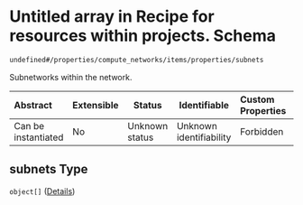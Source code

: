 # Untitled array in Recipe for resources within projects. Schema

```txt
undefined#/properties/compute_networks/items/properties/subnets
```

Subnetworks within the network.


| Abstract            | Extensible | Status         | Identifiable            | Custom Properties | Additional Properties | Access Restrictions | Defined In                                                              |
| :------------------ | ---------- | -------------- | ----------------------- | :---------------- | --------------------- | ------------------- | ----------------------------------------------------------------------- |
| Can be instantiated | No         | Unknown status | Unknown identifiability | Forbidden         | Allowed               | none                | [resources.schema.json\*](resources.schema.json "open original schema") |

## subnets Type

`object[]` ([Details](resources-properties-compute_networks-items-properties-subnets-items.md))
